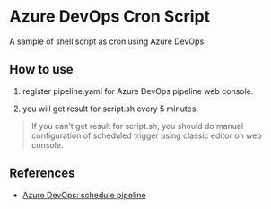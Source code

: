 # Azure DevOps Cron Script

A sample of shell script as cron using Azure DevOps.

## How to use

1. register pipeline.yaml for Azure DevOps pipeline web console.

1. you will get result for script.sh every 5 minutes.

> If you can't get result for script.sh, you should do manual configuration of scheduled trigger using classic editor on web console.

## References

- [Azure DevOps: schedule pipeline](https://docs.microsoft.com/en-us/azure/devops/pipelines/process/scheduled-triggers?view=azure-devops&tabs=yaml)

